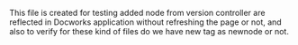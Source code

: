 This file is created for testing added node from version controller are reflected in Docworks application without refreshing the page  or not, and also to verify for these kind of files do we have new tag as newnode or not.
